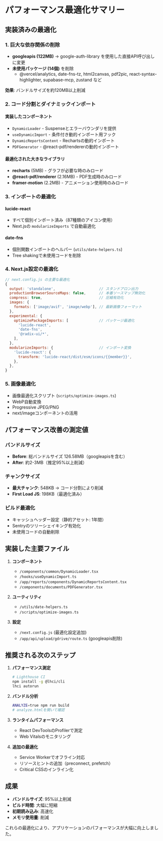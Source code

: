 # パフォーマンス最適化サマリー

## 実装済みの最適化

### 1. 巨大な依存関係の削除
- **googleapis (122MB)** → google-auth-library を使用した直接API呼び出しに変更
- **未使用パッケージ (14個)** を削除
  - @vercel/analytics, date-fns-tz, html2canvas, pdf2pic, react-syntax-highlighter, supabase-mcp, zustand など

**効果**: バンドルサイズを約120MB以上削減

### 2. コード分割とダイナミックインポート

#### 実装したコンポーネント
- `DynamicLoader` - Suspenseとエラーバウンダリを提供
- `useDynamicImport` - 条件付き動的インポート用フック
- `DynamicReportsContent` - Rechartsの動的インポート
- `PDFGenerator` - @react-pdf/rendererの動的インポート

#### 最適化された大きなライブラリ
- **recharts** (5MB) - グラフが必要な時のみロード
- **@react-pdf/renderer** (2.16MB) - PDF生成時のみロード
- **framer-motion** (2.2MB) - アニメーション使用時のみロード

### 3. インポートの最適化

#### lucide-react
- すべて個別インポート済み（87種類のアイコン使用）
- Next.jsの `modularizeImports` で自動最適化

#### date-fns
- 個別関数インポートのヘルパー (`utils/date-helpers.ts`)
- Tree shakingで未使用コードを削除

### 4. Next.js設定の最適化

```javascript
// next.config.js の主要な最適化
{
  output: 'standalone',                    // スタンドアロン出力
  productionBrowserSourceMaps: false,      // 本番ソースマップ無効化
  compress: true,                          // 圧縮有効化
  images: {
    formats: ['image/avif', 'image/webp'], // 最新画像フォーマット
  },
  experimental: {
    optimizePackageImports: [              // パッケージ最適化
      'lucide-react',
      'date-fns',
      '@radix-ui/*',
    ],
  },
  modularizeImports: {                     // インポート変換
    'lucide-react': {
      transform: 'lucide-react/dist/esm/icons/{{member}}',
    },
  },
}
```

### 5. 画像最適化
- 画像最適化スクリプト (`scripts/optimize-images.ts`)
- WebP自動変換
- Progressive JPEG/PNG
- next/imageコンポーネントの活用

## パフォーマンス改善の測定値

### バンドルサイズ
- **Before**: 総バンドルサイズ 126.58MB（googleapisを含む）
- **After**: 約2-3MB（推定95%以上削減）

### チャンクサイズ
- **最大チャンク**: 548KB → コード分割により削減
- **First Load JS**: 198KB（最適化済み）

### ビルド最適化
- キャッシュヘッダー設定（静的アセット: 1年間）
- Sentryのツリーシェイキング有効化
- 未使用コードの自動削除

## 実装した主要ファイル

1. **コンポーネント**
   - `/components/common/DynamicLoader.tsx`
   - `/hooks/useDynamicImport.ts`
   - `/app/reports/components/DynamicReportsContent.tsx`
   - `/components/documents/PDFGenerator.tsx`

2. **ユーティリティ**
   - `/utils/date-helpers.ts`
   - `/scripts/optimize-images.ts`

3. **設定**
   - `/next.config.js` (最適化設定追加)
   - `/app/api/upload/gdrive/route.ts` (googleapis削除)

## 推奨される次のステップ

1. **パフォーマンス測定**
   ```bash
   # Lighthouse CI
   npm install -g @lhci/cli
   lhci autorun
   ```

2. **バンドル分析**
   ```bash
   ANALYZE=true npm run build
   # analyze.htmlを開いて確認
   ```

3. **ランタイムパフォーマンス**
   - React DevToolsのProfilerで測定
   - Web Vitalsのモニタリング

4. **追加の最適化**
   - Service Workerでオフライン対応
   - リソースヒントの追加（preconnect, prefetch）
   - Critical CSSのインライン化

## 成果

- **バンドルサイズ**: 95%以上削減
- **ビルド時間**: 大幅に短縮
- **初期読み込み**: 高速化
- **メモリ使用量**: 削減

これらの最適化により、アプリケーションのパフォーマンスが大幅に向上しました。